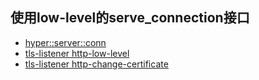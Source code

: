 ## 使用low-level的serve_connection接口

- [hyper::server::conn](https://docs.rs/hyper/latest/hyper/server/conn/index.html)
- [tls-listener http-low-level](https://github.com/tmccombs/tls-listener/blob/main/examples/http-low-level.rs)
- [tls-listener http-change-certificate](https://github.com/tmccombs/tls-listener/blob/main/examples/http-change-certificate.rs)